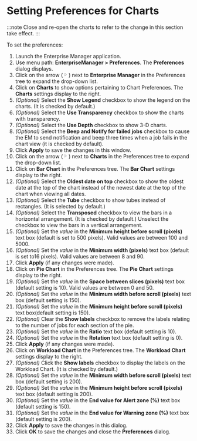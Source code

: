 # Setting Preferences for Charts

:::note
Close and re-open the charts to refer to the change in this section take effect.
:::

To set the preferences:

1. Launch the Enterprise Manager application.
2. Use menu path: **EnterpriseManager \> Preferences**. The
    **Preferences** dialog displays.
3. Click on the arrow (![Expand Arrow     ](../../../Resources/Images/EM/EMarrowtoexpand.png "Expand Arrow "))
    next to **Enterprise Manager** in the Preferences tree to expand the
    drop-down list.
4. Click on **Charts** to show options pertaining to Chart Preferences.
    The **Charts** settings display to the right.
5. *(Optional)* Select the **Show Legend** checkbox to
    show the legend on the charts. (It is checked by default.)
6. *(Optional)* Select the **Use Transparency**
    checkbox to show the charts with transparency.
7. *(Optional)* Select the **Use Depth** checkbox to
    show 3-D charts.
8. *(Optional)* Select the **Beep and Notify for failed
    jobs** checkbox to cause the EM to send notification and beep three
    times when a job fails in the chart view (it is checked by default).
9. Click **Apply** to save the changes in this window.
10. Click on the arrow
    (![Expand](../../../Resources/Images/EM/EMarrowtoexpand.png)) next to
    **Charts** in the Preferences tree to expand the drop-down list.
11. Click on **Bar Chart** in the Preferences tree. The **Bar Chart**
    settings display to the right.
12. *(Optional)* Select the **Oldest date on top**
    checkbox to show the oldest date at the top of the chart instead of
    the newest date at the top of the chart when viewing all dates.
13. *(Optional)* Select the **Tube** checkbox to show
    tubes instead of rectangles. (It is selected by default.)
14. *(Optional)* Select the **Transposed** checkbox to
    view the bars in a horizontal arrangement. (It is checked by
    default.) Unselect the checkbox to view the bars in a vertical
    arrangement.
15. *(Optional)* Set the *value* in the **Minimum height
    before scroll (pixels)** text box (default is set to 500 pixels).
    Valid values are between 100 and 5000.
16. *(Optional)* Set the *value* in the **Minimum width
    (pixels)** text box (default is set to16 pixels). Valid values are
    between 8 and 90.
17. Click **Apply** (if any changes were made).
18. Click on **Pie Chart** in the Preferences tree. The **Pie Chart**
    settings display to the right.
19. *(Optional)* Set the *value* in the **Space between
    slices (pixels)** text box (default setting is 10). Valid values are
    between 0 and 50.
20. *(Optional)* Set the *value* in the **Minimum width
    before scroll (pixels)** text box (default setting is 150).
21. *(Optional)* Set the *value* in the **Minimum height
    before scroll (pixels)** text box(default setting is 150).
22. *(Optional)* Clear the **Show labels** checkbox to
    remove the labels relating to the number of jobs for each section of
    the pie.
23. *(Optional)* Set the *value* in the **Ratio** text
    box (default setting is 10).
24. *(Optional)* Set the *value* in the **Rotation**
    text box (default setting is 0).
25. Click **Apply** (if any changes were made).
26. Click on **Workload Chart** in the Preferences tree. The **Workload
    Chart** settings display to the right.
27. *(Optional)* Click the **Show labels** checkbox to
    display the labels on the Workload Chart. (It is checked by
    default.)
28. *(Optional)* Set the *value* in the **Minimum width
    before scroll (pixels)** text box (default setting is 200).
29. *(Optional)* Set the *value* in the **Minimum height
    before scroll (pixels)** text box (default setting is 200).
30. *(Optional)* Set the *value* in the **End value for
    Alert zone (%)** text box (default setting is 150).
31. *(Optional)* Set the *value* in the **End value for
    Warning zone (%)** text box (default setting is 200).
32. Click **Apply** to save the changes in this dialog.
33. Click **OK** to save the changes and close the **Preferences**
    dialog.
